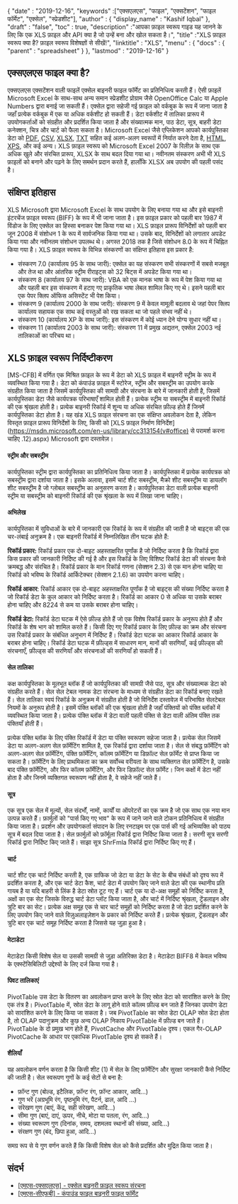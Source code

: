 {
  "date" : "2019-12-16",
  "keywords" :["एक्सएलएस", "फाइल", "एक्सटेंशन", "फाइल फॉर्मेट", "एक्सेल", "स्प्रेडशीट"],
  "author" : {
    "display_name" : "Kashif Iqbal"
},
  "draft" : "false",
  "toc" : true,
  "description" :"आपका फ़ाइल स्वरूप गाइड यह जानने के लिए कि एक XLS फ़ाइल और API क्या है जो उन्हें बना और खोल सकता है।",
  "title" :"XLS फ़ाइल स्वरूप क्या है? फ़ाइल स्वरूप विशेषज्ञों से सीखें!",
  "linktitle" : "XLS",
  "menu" : {
    "docs" : {
      "parent" : "spreadsheet"
}
},
  "lastmod" : "2019-12-16"
}

## एक्सएलएस फाइल क्या है?

एक्सएलएस एक्सटेंशन वाली फाइलें एक्सेल बाइनरी फाइल फॉर्मेट का प्रतिनिधित्व करती हैं। ऐसी फ़ाइलें Microsoft Excel के साथ-साथ अन्य समान स्प्रेडशीट प्रोग्राम जैसे OpenOffice Calc या Apple Numbers द्वारा बनाई जा सकती हैं। एक्सेल द्वारा सहेजी गई फ़ाइल को वर्कबुक के रूप में जाना जाता है जहाँ प्रत्येक वर्कबुक में एक या अधिक वर्कशीट हो सकती हैं। डेटा वर्कशीट में तालिका प्रारूप में उपयोगकर्ताओं को संग्रहीत और प्रदर्शित किया जाता है और संख्यात्मक मान, पाठ डेटा, सूत्र, बाहरी डेटा कनेक्शन, चित्र और चार्ट को फैला सकता है। Microsoft Excel जैसे एप्लिकेशन आपको कार्यपुस्तिका डेटा को [PDF](/hi/pdf/), [CSV](/hi/spreadsheet/csv/), [XLSX](/hi/spreadsheet/xlsx/), [TXT](/hi/word-processing/txt/) सहित कई अलग-अलग स्वरूपों में निर्यात करने देता है, [HTML](/hi/web/html/), [XPS](/hi/page-description-language/xps/), और कई अन्य। XLS फ़ाइल स्वरूप को Microsoft Excel 2007 के रिलीज़ के साथ एक अधिक खुले और संरचित प्रारूप, XLSX के साथ बदल दिया गया था। नवीनतम संस्करण अभी भी XLS फ़ाइलों को बनाने और पढ़ने के लिए समर्थन प्रदान करते हैं, हालाँकि XLSX अब उपयोग की पहली पसंद है।

## संक्षिप्त इतिहास

XLS Microsoft द्वारा Microsoft Excel के साथ उपयोग के लिए बनाया गया था और इसे बाइनरी इंटरचेंज फ़ाइल स्वरूप (BIFF) के रूप में भी जाना जाता है। इस फ़ाइल प्रकार को पहली बार 1987 में विंडोज के लिए एक्सेल का हिस्सा बनाकर पेश किया गया था। XLS फ़ाइल प्रारूप विनिर्देशों को पहली बार जून 2008 में संशोधन 1 के रूप में सार्वजनिक किया गया था। उसके बाद, विनिर्देशों को लगातार अपडेट किया गया और नवीनतम संशोधन उपलब्ध थे। अगस्त 2018 तक है जिसे संशोधन 8.0 के रूप में चिह्नित किया गया है। XLS फ़ाइल स्वरूप के विभिन्न संस्करणों का संक्षिप्त इतिहास इस प्रकार है:

* संस्करण 7.0 (कार्यालय 95 के साथ जारी): एक्सेल का यह संस्करण सभी संस्करणों में सबसे मजबूत और तेज था और आंतरिक स्ट्रीम रीराइट्स को 32 बिट्स में अपडेट किया गया था।
* संस्करण 8 (कार्यालय 97 के साथ जारी): VBA को एक मानक भाषा के रूप में पेश किया गया था और पहली बार इस संस्करण में हटाए गए प्राकृतिक भाषा लेबल शामिल किए गए थे। इसने पहली बार एक पेपर क्लिप ऑफिस असिस्टेंट भी पेश किया।
* संस्करण 9 (कार्यालय 2000 के साथ जारी): संस्करण 9 में केवल मामूली बदलाव थे जहां पेपर क्लिप कार्यालय सहायक एक साथ कई वस्तुओं को रख सकता था जो पहले संभव नहीं थे।
* संस्करण 10 (कार्यालय XP के साथ जारी): इस संस्करण में कोई ध्यान देने योग्य सुधार नहीं था।
* संस्करण 11 (कार्यालय 2003 के साथ जारी): संस्करण 11 में प्रमुख अद्यतन, एक्सेल 2003 नई तालिकाओं का परिचय था।

## XLS फ़ाइल स्वरूप निर्दिष्टीकरण ##

[MS-CFB] में वर्णित एक मिश्रित फ़ाइल के रूप में डेटा को XLS फ़ाइल में बाइनरी स्ट्रीम के रूप में व्यवस्थित किया गया है। डेटा को कंपाउंड फ़ाइल में स्टोरेज, स्ट्रीम और सबस्ट्रीम का उपयोग करके संग्रहीत किया जाता है जिसमें कार्यपुस्तिका की सामग्री और संरचना के बारे में जानकारी होती है, जिसमें कार्यपुस्तिका डेटा जैसे कार्यपत्रक परिभाषाएँ शामिल होती हैं। प्रत्येक स्ट्रीम या सबस्ट्रीम में बाइनरी रिकॉर्ड की एक श्रृंखला होती है। प्रत्येक बाइनरी रिकॉर्ड में शून्य या अधिक संरचित फ़ील्ड होते हैं जिनमें कार्यपुस्तिका डेटा होता है। यह खंड XLS फ़ाइल संरचना का एक संक्षिप्त अवलोकन देता है, लेकिन विस्तृत फ़ाइल प्रारूप विनिर्देशों के लिए, किसी को [XLS फ़ाइल निर्माण विनिर्देश](https://msdn.microsoft.com/en-us/library/cc313154(v#office) से परामर्श करना चाहिए .12).aspx) Microsoft द्वारा दस्तावेज़।

#### स्ट्रीम और सबस्ट्रीम ####

कार्यपुस्तिका स्ट्रीम द्वारा कार्यपुस्तिका का प्रतिनिधित्व किया जाता है। कार्यपुस्तिका में प्रत्येक कार्यपत्रक को सबस्ट्रीम द्वारा दर्शाया जाता है। इसके अलावा, इसमें चार्ट शीट सबस्ट्रीम, मैक्रो शीट सबस्ट्रीम या डायलॉग शीट सबस्ट्रीम है जो ग्लोबल सबस्ट्रीम का अनुसरण करता है। कार्यपुस्तिका डेटा वाली प्रत्येक बाइनरी स्ट्रीम या सबस्ट्रीम को बाइनरी रिकॉर्ड की एक श्रृंखला के रूप में लिखा जाना चाहिए।

#### अभिलेख ####

कार्यपुस्तिका में सुविधाओं के बारे में जानकारी एक रिकॉर्ड के रूप में संग्रहीत की जाती है जो बाइट्स की एक चर-लंबाई अनुक्रम है। एक बाइनरी रिकॉर्ड में निम्नलिखित तीन घटक होते हैं:

**रिकॉर्ड प्रकार:** रिकॉर्ड प्रकार एक दो-बाइट अहस्ताक्षरित पूर्णांक है जो निर्दिष्ट करता है कि रिकॉर्ड द्वारा किस प्रकार की जानकारी निर्दिष्ट की गई है और इस रिकॉर्ड के लिए विशिष्ट रिकॉर्ड डेटा की संरचना कैसे क्रमबद्ध और संरचित है। रिकॉर्ड प्रकार के मान रिकॉर्ड गणना (सेक्शन 2.3) से एक मान होना चाहिए या रिकॉर्ड को भविष्य के रिकॉर्ड आर्किटेक्चर (सेक्शन 2.1.6) का उपयोग करना चाहिए।

**रिकॉर्ड आकार**: रिकॉर्ड आकार एक दो-बाइट अहस्ताक्षरित पूर्णांक है जो बाइट्स की संख्या निर्दिष्ट करता है जो रिकॉर्ड डेटा के कुल आकार को निर्दिष्ट करता है। रिकॉर्ड का आकार 0 से अधिक या उसके बराबर होना चाहिए और 8224 से कम या उसके बराबर होना चाहिए।

**रिकॉर्ड डेटा:** रिकॉर्ड डेटा घटक में ऐसे फ़ील्ड होते हैं जो एक विशेष रिकॉर्ड प्रकार के अनुरूप होते हैं और रिकॉर्ड के शेष भाग को शामिल करते हैं। किसी दिए गए रिकॉर्ड प्रकार के लिए फ़ील्ड का क्रम और संरचना उस रिकॉर्ड प्रकार के संबंधित अनुभाग में निर्दिष्ट हैं। रिकॉर्ड डेटा घटक का आकार रिकॉर्ड आकार के बराबर होना चाहिए। रिकॉर्ड डेटा घटक में फ़ील्ड्स में साधारण मान, मानों की सरणियाँ, कई फ़ील्ड्स की संरचनाएँ, फ़ील्ड्स की सरणियाँ और संरचनाओं की सरणियाँ हो सकती हैं।

#### सेल तालिका ####

कक्ष कार्यपुस्तिका के मूलभूत ब्लॉक हैं जो कार्यपुस्तिका की सामग्री जैसे पाठ, सूत्र और संख्यात्मक डेटा को संग्रहीत करते हैं। सेल सेल टेबल नामक डेटा संरचना के माध्यम से संग्रहीत डेटा का रिकॉर्ड बनाए रखते हैं। सेल तालिका स्वयं रिकॉर्ड के अनुक्रम में संग्रहीत होती है जो विनिर्देश दस्तावेज़ में परिभाषित सेलटेबल नियमों के अनुरूप होती है। इसमें पंक्ति ब्लॉकों की एक श्रृंखला होती है जहाँ पंक्तियों को पंक्ति ब्लॉकों में व्यवस्थित किया जाता है। प्रत्येक पंक्ति ब्लॉक में डेटा वाली पहली पंक्ति से डेटा वाली अंतिम पंक्ति तक पंक्तियाँ होती हैं।

प्रत्येक पंक्ति ब्लॉक के लिए पंक्ति रिकॉर्ड में डेटा या पंक्ति स्वरूपण सहेजा जाता है। प्रत्येक सेल जिसमें डेटा या अलग-अलग सेल फ़ॉर्मेटिंग शामिल है, एक रिकॉर्ड द्वारा दर्शाया जाता है। सेल से संबद्ध फ़ॉर्मेटिंग को अलग-अलग सेल फ़ॉर्मेटिंग, पंक्ति फ़ॉर्मेटिंग, कॉलम फ़ॉर्मेटिंग या डिफ़ॉल्ट सेल फ़ॉर्मेट से प्राप्त किया जा सकता है। फ़ॉर्मेटिंग के लिए प्राथमिकता का क्रम सर्वोच्च वरीयता के साथ व्यक्तिगत सेल फ़ॉर्मेटिंग है, उसके बाद पंक्ति फ़ॉर्मेटिंग, और फिर कॉलम फ़ॉर्मेटिंग, और फिर डिफ़ॉल्ट सेल फ़ॉर्मेट। जिन कक्षों में डेटा नहीं होता है और जिनमें व्यक्तिगत स्वरूपण नहीं होता है, वे सहेजे नहीं जाते हैं।

#### सूत्र ####

एक सूत्र एक सेल में मूल्यों, सेल संदर्भों, नामों, कार्यों या ऑपरेटरों का एक क्रम है जो एक साथ एक नया मान उत्पन्न करते हैं। फ़ार्मुलों को "पार्स किए गए भाव" के रूप में जाने जाने वाले टोकन प्रतिनिधित्व में संग्रहीत किया जाता है। प्रदर्शन और उपयोगकर्ता संपादन के लिए रनटाइम पर एक पार्स की गई अभिव्यक्ति को पाठ्य सूत्र में बदल दिया जाता है। सेल फ़ार्मुलों को फ़ॉर्मूला रिकॉर्ड द्वारा निर्दिष्ट किया जाता है। सरणी सूत्र सरणी रिकॉर्ड द्वारा निर्दिष्ट किए जाते हैं। साझा सूत्र ShrFmla रिकॉर्ड द्वारा निर्दिष्ट किए गए हैं।

#### चार्ट ####

चार्ट शीट एक चार्ट निर्दिष्ट करती है, एक ग्राफिक जो डेटा या डेटा के सेट के बीच संबंधों को दृश्य रूप में प्रदर्शित करता है, और एक चार्ट डेटा कैश, चार्ट डेटा में उपयोग किए जाने वाले डेटा की एक स्थानीय प्रति गायब है या यदि बाहरी से लिंक है डेटा स्रोत टूट गए हैं। चार्ट एक या दो-अक्ष समूहों को निर्दिष्ट करता है, अक्षों का एक सेट जिसके विरुद्ध चार्ट डेटा प्लॉट किया जाता है, और चार्ट में निर्दिष्ट श्रृंखला, ट्रेंडलाइन और त्रुटि बार का सेट। प्रत्येक अक्ष समूह एक से चार चार्ट समूहों को निर्दिष्ट करता है जो डेटा प्रदर्शित करने के लिए उपयोग किए जाने वाले विज़ुअलाइज़ेशन के प्रकार को निर्दिष्ट करते हैं। प्रत्येक श्रृंखला, ट्रेंडलाइन और त्रुटि बार एक चार्ट समूह निर्दिष्ट करता है जिससे यह जुड़ा हुआ है।

#### मेटाडेटा ####

मेटाडेटा किसी विशेष सेल या उसकी सामग्री से जुड़ा अतिरिक्त डेटा है। मेटाडेटा BIFF8 में केवल भविष्य के एक्स्टेंसिबिलिटी उद्देश्यों के लिए दर्ज किया गया है।

#### पिवट तालिकाएं ####

PivotTable उस डेटा के वितरण का अवलोकन प्राप्त करने के लिए स्रोत डेटा को सारांशित करने के लिए एक तंत्र है। PivotTable में, स्रोत डेटा के लागू होने वाले कॉलम फ़ील्ड बन जाते हैं जिनका उपयोग डेटा को सारांशित करने के लिए किया जा सकता है। जब PivotTable का स्रोत डेटा OLAP स्रोत डेटा होता है, तो OLAP पदानुक्रम और कुछ अन्य OLAP निकाय PivotTable में फ़ील्ड बन जाते हैं।
PivotTable के दो प्रमुख भाग होते हैं, PivotCache और PivotTable दृश्य। एकल गैर-OLAP PivotCache के आधार पर एकाधिक PivotTable दृश्य हो सकते हैं।

#### शैलियाँ ####

यह अवलोकन वर्णन करता है कि किसी शीट (1) में सेल के लिए फ़ॉर्मेटिंग और सुरक्षा जानकारी कैसे निर्दिष्ट की जाती है। सेल स्वरूपण गुणों के कई सेटों से बना है:

* फ़ॉन्ट गुण (बोल्ड, इटैलिक, फ़ॉन्ट रंग, फ़ॉन्ट आकार, आदि...)
* गुण भरें (अग्रभूमि रंग, पृष्ठभूमि रंग, पैटर्न, ढाल, आदि ...)
* संरेखण गुण (बाएं, केंद्र, सही संरेखण, आदि...)
* सीमा गुण (बाएं, दाएं, ऊपर, नीचे, मोटा या पतला, रंग, आदि...)
* संख्या स्वरूपण गुण (दिनांक, समय, दशमलव स्थानों की संख्या, आदि...)
* संरक्षण गुण (बंद, छिपा हुआ, आदि…)

समग्र रूप से ये गुण वर्णन करते हैं कि किसी विशेष सेल को कैसे प्रदर्शित और मुद्रित किया जाता है।

## संदर्भ ##

* [[एमएस-एक्सएलएस] - एक्सेल बाइनरी फ़ाइल स्वरूप संरचना](https://msdn.microsoft.com/en-us/library/cc313154(v#office.12).aspx)
* [[एमएस-सीएफबी] - कंपाउंड फाइल बाइनरी फाइल फॉर्मेट](https://msdn.microsoft.com/en-us/library/dd942138.aspx)

